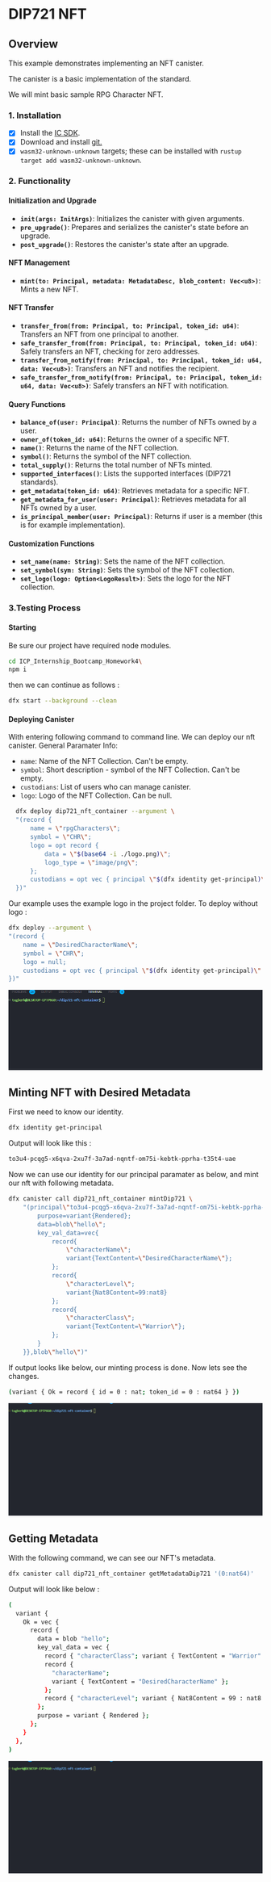 # DIP721 NFT 

## Overview
This example demonstrates implementing an NFT canister.

The canister is a basic implementation of the standard.

We will mint basic sample RPG Character NFT.

### 1. Installation

-   [x] Install the [IC SDK](https://internetcomputer.org/docs/current/developer-docs/setup/install/index.mdx).
-   [x] Download and install [git.](https://git-scm.com/downloads)
-   [x] `wasm32-unknown-unknown` targets; these can be installed with `rustup target add wasm32-unknown-unknown`.

### 2. Functionality 

#### Initialization and Upgrade
-   **`init(args: InitArgs)`**: Initializes the canister with given arguments.
-   **`pre_upgrade()`**: Prepares and serializes the canister's state before an upgrade.
-   **`post_upgrade()`**: Restores the canister's state after an upgrade.

#### NFT Management
-   **`mint(to: Principal, metadata: MetadataDesc, blob_content: Vec<u8>)`**: Mints a new NFT.
#### NFT Transfer
-   **`transfer_from(from: Principal, to: Principal, token_id: u64)`**: Transfers an NFT from one principal to another.
-   **`safe_transfer_from(from: Principal, to: Principal, token_id: u64)`**: Safely transfers an NFT, checking for zero addresses.
-   **`transfer_from_notify(from: Principal, to: Principal, token_id: u64, data: Vec<u8>)`**: Transfers an NFT and notifies the recipient.
-   **`safe_transfer_from_notify(from: Principal, to: Principal, token_id: u64, data: Vec<u8>)`**: Safely transfers an NFT with notification.
  
#### Query Functions
-   **`balance_of(user: Principal)`**: Returns the number of NFTs owned by a user.
-   **`owner_of(token_id: u64)`**: Returns the owner of a specific NFT.
-   **`name()`**: Returns the name of the NFT collection.
-   **`symbol()`**: Returns the symbol of the NFT collection.
-   **`total_supply()`**: Returns the total number of NFTs minted.
-   **`supported_interfaces()`**: Lists the supported interfaces (DIP721 standards).
-   **`get_metadata(token_id: u64)`**: Retrieves metadata for a specific NFT.
-   **`get_metadata_for_user(user: Principal)`**: Retrieves metadata for all NFTs owned by a user.
-   **`is_principal_member(user: Principal)`**: Returns if user is a member (this is for example implementation).
   
#### Customization Functions
-   **`set_name(name: String)`**: Sets the name of the NFT collection.
-   **`set_symbol(sym: String)`**: Sets the symbol of the NFT collection.
-   **`set_logo(logo: Option<LogoResult>)`**: Sets the logo for the NFT collection.

### 3.Testing Process

#### Starting
Be sure our project have required node modules.
```bash
cd ICP_Internship_Bootcamp_Homework4\
npm i
```
then we can continue as follows : 
```bash
dfx start --background --clean
```

#### Deploying Canister
With entering following command to command line. We can deploy our nft canister.
General Paramater Info:
- `name`: Name of the NFT Collection. Can't be empty.
- `symbol`: Short description - symbol of the NFT Collection. Can't be empty.
- `custodians`: List of users who can manage canister.
- `logo`: Logo of the NFT Collection. Can be null.
```bash
  dfx deploy dip721_nft_container --argument \
  "(record {
      name = \"rpgCharacters\";
      symbol = \"CHR\";
      logo = opt record {
          data = \"$(base64 -i ./logo.png)\";
          logo_type = \"image/png\";
      };
      custodians = opt vec { principal \"$(dfx identity get-principal)\" };
  })"
```
Our example uses the example logo in the project folder. To deploy without logo : 
```bash
dfx deploy --argument \
"(record {
    name = \"DesiredCharacterName\";
    symbol = \"CHR\";
    logo = null;
    custodians = opt vec { principal \"$(dfx identity get-principal)\" };
})"
```
<img src="https://github.com/tugberk963/ICP_Internship_Bootcamp_Homework4/blob/master/deployment.gif">

## Minting NFT with Desired Metadata

First we need to know our identity.
```bash
dfx identity get-principal
```
Output will look like this : 
```bash
to3u4-pcqg5-x6qva-2xu7f-3a7ad-nqntf-om75i-kebtk-pprha-t35t4-uae
```
Now we can use our identity for our principal paramater as below, and mint our nft with following metadata.
```bash
dfx canister call dip721_nft_container mintDip721 \
    "(principal\"to3u4-pcqg5-x6qva-2xu7f-3a7ad-nqntf-om75i-kebtk-pprha-t35t4-uae\",vec{record{
        purpose=variant{Rendered};
        data=blob\"hello\";
        key_val_data=vec{
            record{
                \"characterName\";
                variant{TextContent=\"DesiredCharacterName\"};
            };
            record{
                \"characterLevel\";
                variant{Nat8Content=99:nat8}
            };
            record{
                \"characterClass\";
                variant{TextContent=\"Warrior\"};
            };
        }
    }},blob\"hello\")"
```
If output looks like below, our minting process is done. Now lets see the changes.
```bash
(variant { Ok = record { id = 0 : nat; token_id = 0 : nat64 } })
```
<img src="https://github.com/tugberk963/ICP_Internship_Bootcamp_Homework4/blob/master/minting.gif">

## Getting Metadata 
With the following command, we can see our NFT's metadata.
```bash
dfx canister call dip721_nft_container getMetadataDip721 '(0:nat64)'
```
Output will look like below : 
```bash
(
  variant {
    Ok = vec {
      record {
        data = blob "hello";
        key_val_data = vec {
          record { "characterClass"; variant { TextContent = "Warrior" } };
          record {
            "characterName";
            variant { TextContent = "DesiredCharacterName" };
          };
          record { "characterLevel"; variant { Nat8Content = 99 : nat8 } };
        };
        purpose = variant { Rendered };
      };
    }
  },
)
```
<img src="https://github.com/tugberk963/ICP_Internship_Bootcamp_Homework4/blob/master/checking%20metadata.gif">

